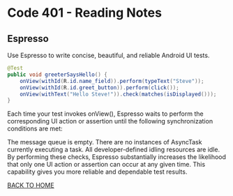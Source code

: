 # Code 401 - Reading Notes

<!-- All references used were from Code 401 reading
assignment 31 -->

[comment]: <> (https://developer.android.com/training/testing/espresso)

[comment]: <> (https://developer.android.com/studio/test/espresso-test-recorder)
## Espresso
Use Espresso to write concise, beautiful, and reliable Android UI tests.

```java
@Test
public void greeterSaysHello() {
    onView(withId(R.id.name_field)).perform(typeText("Steve"));
    onView(withId(R.id.greet_button)).perform(click());
    onView(withText("Hello Steve!")).check(matches(isDisplayed()));
}
```

Each time your test invokes onView(), Espresso waits to perform the corresponding UI action or assertion until the following synchronization conditions are met:

The message queue is empty.
There are no instances of AsyncTask currently executing a task.
All developer-defined idling resources are idle.
By performing these checks, Espresso substantially increases the likelihood that only one UI action or assertion can occur at any given time. This capability gives you more reliable and dependable test results.

[BACK TO HOME](../README.md)